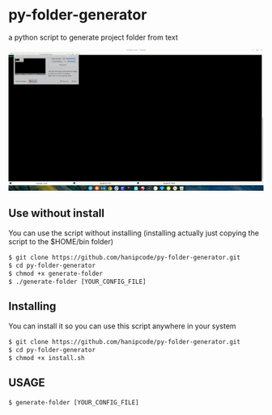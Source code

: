 # py-folder-generator
a python script to generate project folder from text

![Screenshoot](https://raw.githubusercontent.com/hanipcode/py-folder-generator/master/assets/generate.gif)

## Use without install
You can use the script without installing (installing actually just copying the script to the $HOME/bin folder)
```
$ git clone https://github.com/hanipcode/py-folder-generator.git
$ cd py-folder-generator
$ chmod +x generate-folder
$ ./generate-folder [YOUR_CONFIG_FILE]
```

## Installing
You can install it so you can use this script anywhere in your system

```
$ git clone https://github.com/hanipcode/py-folder-generator.git
$ cd py-folder-generator
$ chmod +x install.sh
```

## USAGE
`$ generate-folder [YOUR_CONFIG_FILE]`
